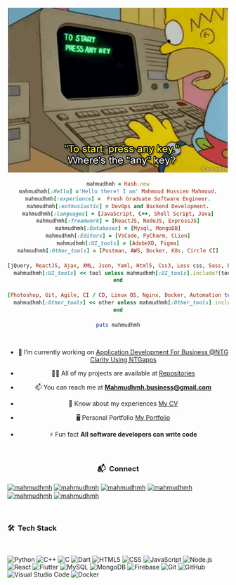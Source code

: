 <p align="center">
<div style="text-align:center">
<p align="center">
<img style="user-select: none;" src="https://github.com/mahmudhmh/mahmudhmh/blob/main/AnyKey.gif" alt="GIF"></a>

</br>

```ruby
mahmudhmh = Hash.new
mahmudhmh[:Hello] ='Hello there! I am' Mahmoud Hussien Mahmoud.
mahmudhmh[:experience] =  Fresh Graduate Software Engineer.
mahmudhmh[:enthusiastic] = DevOps and Backend Development.
mahmudhmh[:languages] = [JavaScript, C++, Shell Script, Java]
mahmudhmh[:freamwork] = [ReactJS, NodeJS, ExpressJS]
mahmudhmh[:Databases] = [Mysql, MongoDB]
mahmudhmh[:Editors] = [VsCode, PyCharm, CLion]
mahmudhmh[:UI_tools] = [AdobeXD, Figma]
mahmudhmh[:Other_tools] = [Postman, AWS, Docker, K8s, Circle CI]

[jQuery, ReactJS, Ajax, XML, Json, Yaml, Html5, Css3, Less css, Sass, BootStrap].each do |tool|
  mahmudhmh[:UI_tools] << tool unless mahmudhmh[:UI_tools].include?(tool)
end

[Photoshop, Git, Agile, CI / CD, Linux OS, Nginx, Docker, Automation test].each do |other|
  mahmudhmh[:Other_tools] << other unless mahmudhmh[:Other_tools].include?(other)
end

puts mahmudhmh
```
</br>

- 🔭 I’m currently working on [Application Development For Business @NTG Clarity Using NTGapps](https://ntgapps.com/)

- 👨‍💻 All of my projects are available at [Repositories](https://github.com/mahmudhmh?tab=repositories)

- 📫 You can reach me at **Mahmudhmh.business@gmail.com**

- 📄 Know about my experiences [My CV](https://drive.google.com/file/d/1fQESI1D7oUSCPTB_9xQfFSrKOGhmgoc8/view?usp=share_link)

- 🖥 Personal Portfolio [My Portfolio](https://mahmudhmh.notyetproject.engineer)

- ⚡ Fun fact **All software developers can write code**
</br>

<h3> 📬 &nbsp;Connect</h3>
<p align="left">
<a href="https://linkedin.com/in/mahmudhmh" target="blank"><img align="center" src="https://raw.githubusercontent.com/rahuldkjain/github-profile-readme-generator/master/src/images/icons/Social/linked-in-alt.svg" alt="mahmudhmh" height="30" width="40" /></a>
<a href="https://fb.com/mahmudhmh" target="blank"><img align="center" src="https://raw.githubusercontent.com/rahuldkjain/github-profile-readme-generator/master/src/images/icons/Social/facebook.svg" alt="mahmudhmh" height="30" width="40" /></a>
<a href="https://instagram.com/mahmudhmh" target="blank"><img align="center" src="https://raw.githubusercontent.com/rahuldkjain/github-profile-readme-generator/master/src/images/icons/Social/instagram.svg" alt="mahmudhmh" height="30" width="40" /></a>
<a href="https://www.behance.net/mahmudhmh" target="blank"><img align="center" src="https://raw.githubusercontent.com/rahuldkjain/github-profile-readme-generator/master/src/images/icons/Social/behance.svg" alt="mahmudhmh" height="30" width="40" /></a>
<a href="https://codeforces.com/profile/mahmudhmh" target="blank"><img align="center" src="https://raw.githubusercontent.com/rahuldkjain/github-profile-readme-generator/master/src/images/icons/Social/codeforces.svg" alt="mahmudhmh" height="30" width="40" /></a>
<a href="https://www.leetcode.com/mahmudhmh" target="blank"><img align="center" src="https://raw.githubusercontent.com/rahuldkjain/github-profile-readme-generator/master/src/images/icons/Social/leet-code.svg" alt="mahmudhmh" height="30" width="40" /></a>
</p>
</br>

</div>
</p>

<h3> 🛠 &nbsp;Tech Stack</h3>
&nbsp;&nbsp;&nbsp;

![Python](https://img.shields.io/badge/Python-FFD43B?style=for-the-badge&logo=python&logoColor=blue)
![C++](https://img.shields.io/badge/C%2B%2B-00599C?style=for-the-badge&logo=c%2B%2B&logoColor=white)
![C](https://img.shields.io/badge/C-00599C?style=for-the-badge&logo=c&logoColor=white)
![Dart](https://img.shields.io/badge/Dart-0175C2?style=for-the-badge&logo=dart&logoColor=white)
![HTML5](https://img.shields.io/badge/HTML5-E34F26?style=for-the-badge&logo=html5&logoColor=white)
![CSS](https://img.shields.io/badge/CSS5-1572B6?style=for-the-badge&logo=css3&logoColor=white)
![JavaScript](https://img.shields.io/badge/JavaScript-323330?style=for-the-badge&logo=javascript&logoColor=F7DF1E)
![Node.js](https://img.shields.io/badge/Node.js-339933?style=for-the-badge&logo=nodedotjs&logoColor=white)
![React](https://img.shields.io/badge/React-20232A?style=for-the-badge&logo=react&logoColor=61DAFB)
![Flutter](https://img.shields.io/badge/Flutter-02569B?style=for-the-badge&logo=flutter&logoColor=white)
![MySQL](https://img.shields.io/badge/MySQL-005C84?style=for-the-badge&logo=mysql&logoColor=white)
![MongoDB](https://img.shields.io/badge/MongoDB-4EA94B?style=for-the-badge&logo=mongodb&logoColor=white)
![Firebase](https://img.shields.io/badge/firebase-ffca28?style=for-the-badge&logo=firebase&logoColor=black)
![Git](https://img.shields.io/badge/GIT-E44C30?style=for-the-badge&logo=git&logoColor=white)
![GitHub](https://img.shields.io/badge/GitHub-100000?style=for-the-badge&logo=github&logoColor=white)
![Visual Studio Code](https://img.shields.io/badge/Visual_Studio_Code-0078D4?style=for-the-badge&logo=visual%20studio%20code&logoColor=white)
![Docker](https://img.shields.io/badge/Docker-2CA5E0?style=for-the-badge&logo=docker&logoColor=white)
